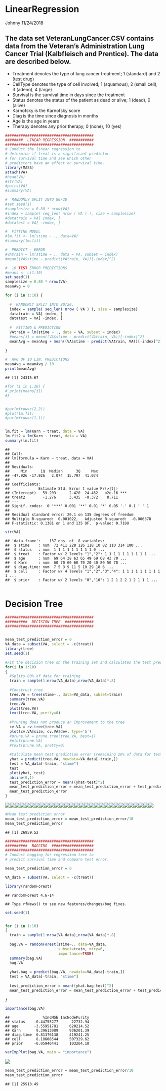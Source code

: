 LinearRegression
================
Johnny
11/24/2018

## The data set VeteranLungCancer.CSV contains data from the Veteran’s Administration Lung Cancer Trial (Kalbfleisch and Prentice). The data are described below.

* Treatment denotes the type of lung cancer treatment; 1 (standard) and 2 (test drug)
* CellType denotes the type of cell involved; 1 (squamous), 2 (small cell), 3 (adeno), 4
(large)
* Survival is the survival time in days since the treatment
* Status denotes the status of the patient as dead or alive; 1 (dead), 0 (alive)
* Karnofsky is the Karnofsky score
* Diag is the time since diagnosis in months
* Age is the age in years
* Therapy denotes any prior therapy; 0 (none), 10 (yes)


``` r
########################################
########  LINEAR REGRESSION  ###########
########################################
# Conduct the linear regression to 
# determine if treat is a significant predictor 
# for survival time and see which other 
# predictors have an effect on survival time.
library(MASS)
attach(VA)
#head(VA)
#str(VA)
#pairs(VA)
#summary(VA)

#  RANDOMLY SPLIT INTO 80/20
#set.seed(1)
#samplesize = 0.80 * nrow(VA)
#index = sample( seq_len( nrow ( VA ) ), size = samplesize)
#datatrain = VA[ index, ]
#datatest = VA[ -index, ]

#  FITTING MODEL
#lm.fit <- lm(stime ~ ., data=VA)
#summary(lm.fit)

#  PREDICT - ERROR
#VAtrain = lm(stime ~ ., data = VA, subset = index)
#mean((VA$stime - predict(VAtrain, VA))[-index]^2)

#  10 TEST ERROR PREDICTIONS
#means <- c(1:10)
set.seed(1)
samplesize = 0.80 * nrow(VA)
meanAvg = 0

for (i in 1:10) {
  
  #  RANDOMLY SPLIT INTO 80/20.
  index = sample( seq_len( nrow ( VA ) ), size = samplesize)
  datatrain = VA[ index, ]
  datatest = VA[ -index, ]
  
  #  FITTING & PREDICTION
  VAtrain = lm(stime ~ ., data = VA, subset = index)
  #means[i] = mean((VA$stime - predict(VAtrain, VA))[-index]^2)
  meanAvg = meanAvg + mean((VA$stime - predict(VAtrain, VA))[-index]^2)
  
}

#  AVG OF 10 LIN. PREDICTIONS
meanAvg = meanAvg / 10
print(meanAvg)
```

    ## [1] 24315.67

``` r
#for (i in 1:10) {
# print(means[i])
#}


#par(mfrow=c(2,2))
#plot(lm.fit)
#par(mfrow=c(1,1))


lm.fit = lm(Karn ~ treat, data = VA)
lm.fit2 = lm(Karn ~ treat, data = VA)
summary(lm.fit)
```

    ## 
    ## Call:
    ## lm(formula = Karn ~ treat, data = VA)
    ## 
    ## Residuals:
    ##     Min      1Q  Median      3Q     Max 
    ## -47.926 -17.926   2.074  15.797  41.074 
    ## 
    ## Coefficients:
    ##             Estimate Std. Error t value Pr(>|t|)    
    ## (Intercept)   59.203      2.420  24.462   <2e-16 ***
    ## treat2        -1.276      3.435  -0.372    0.711    
    ## ---
    ## Signif. codes:  0 '***' 0.001 '**' 0.01 '*' 0.05 '.' 0.1 ' ' 1
    ## 
    ## Residual standard error: 20.1 on 135 degrees of freedom
    ## Multiple R-squared:  0.001022,   Adjusted R-squared:  -0.006378 
    ## F-statistic: 0.1381 on 1 and 135 DF,  p-value: 0.7108

``` r
str(VA)
```

    ## 'data.frame':    137 obs. of  8 variables:
    ##  $ stime    : num  72 411 228 126 118 10 82 110 314 100 ...
    ##  $ status   : num  1 1 1 1 1 1 1 1 1 0 ...
    ##  $ treat    : Factor w/ 2 levels "1","2": 1 1 1 1 1 1 1 1 1 1 ...
    ##  $ age      : num  69 64 38 63 65 49 69 68 43 70 ...
    ##  $ Karn     : num  60 70 60 60 70 20 40 80 50 70 ...
    ##  $ diag.time: num  7 5 3 9 11 5 10 29 18 6 ...
    ##  $ cell     : Factor w/ 4 levels "1","2","3","4": 1 1 1 1 1 1 1 1 1 1 ...
    ##  $ prior    : Factor w/ 2 levels "0","10": 1 2 1 2 2 1 2 1 1 1 ...

``` r
```
# Decision Tree
```r
########################################
##########  DECISION TREE  #############
########################################


mean_test_prediction_error = 0
VA_data = subset(VA, select = -c(treat))
library(tree)
set.seed(1)

#Fit the decision tree on the training set and calculates the test prediction error 10 times
for(i in 1:10)
{
  #Splits 80% of data for training
  train = sample(1:nrow(VA_data),nrow(VA_data)*.8)
  
  #Construct tree
  tree.VA = tree(stime~., data=VA_data, subset=train)
  summary(tree.VA)
  tree.VA
  plot(tree.VA)
  text(tree.VA, pretty=0)
  
  #Pruning does not produce an improvement to the tree
  cv.VA = cv.tree(tree.VA)
  plot(cv.VA$size, cv.VA$dev, type='b')
  #prune.VA = prune.tree(tree.VA, best=1)
  #plot(prune.VA)
  #text(prune.VA, pretty=0)
  
  #Calculate mean test prediction error (remaining 20% of data for testing)
  yhat = predict(tree.VA, newdata=VA_data[-train,])
  test = VA_data[-train, "stime"]
  test
  plot(yhat, test)
  abline(0,1)
  test_prediction_error = mean((yhat-test)^2)
  mean_test_prediction_error = mean_test_prediction_error + test_prediction_error
  mean_test_prediction_error
}
```

![](linearRegression_files/figure-markdown_github/unnamed-chunk-1-1.png)![](linearRegression_files/figure-markdown_github/unnamed-chunk-1-2.png)![](linearRegression_files/figure-markdown_github/unnamed-chunk-1-3.png)![](linearRegression_files/figure-markdown_github/unnamed-chunk-1-4.png)![](linearRegression_files/figure-markdown_github/unnamed-chunk-1-5.png)![](linearRegression_files/figure-markdown_github/unnamed-chunk-1-6.png)![](linearRegression_files/figure-markdown_github/unnamed-chunk-1-7.png)![](linearRegression_files/figure-markdown_github/unnamed-chunk-1-8.png)![](linearRegression_files/figure-markdown_github/unnamed-chunk-1-9.png)![](linearRegression_files/figure-markdown_github/unnamed-chunk-1-10.png)![](linearRegression_files/figure-markdown_github/unnamed-chunk-1-11.png)![](linearRegression_files/figure-markdown_github/unnamed-chunk-1-12.png)![](linearRegression_files/figure-markdown_github/unnamed-chunk-1-13.png)![](linearRegression_files/figure-markdown_github/unnamed-chunk-1-14.png)![](linearRegression_files/figure-markdown_github/unnamed-chunk-1-15.png)![](linearRegression_files/figure-markdown_github/unnamed-chunk-1-16.png)![](linearRegression_files/figure-markdown_github/unnamed-chunk-1-17.png)![](linearRegression_files/figure-markdown_github/unnamed-chunk-1-18.png)![](linearRegression_files/figure-markdown_github/unnamed-chunk-1-19.png)![](linearRegression_files/figure-markdown_github/unnamed-chunk-1-20.png)![](linearRegression_files/figure-markdown_github/unnamed-chunk-1-21.png)![](linearRegression_files/figure-markdown_github/unnamed-chunk-1-22.png)![](linearRegression_files/figure-markdown_github/unnamed-chunk-1-23.png)![](linearRegression_files/figure-markdown_github/unnamed-chunk-1-24.png)![](linearRegression_files/figure-markdown_github/unnamed-chunk-1-25.png)![](linearRegression_files/figure-markdown_github/unnamed-chunk-1-26.png)![](linearRegression_files/figure-markdown_github/unnamed-chunk-1-27.png)![](linearRegression_files/figure-markdown_github/unnamed-chunk-1-28.png)![](linearRegression_files/figure-markdown_github/unnamed-chunk-1-29.png)![](linearRegression_files/figure-markdown_github/unnamed-chunk-1-30.png)

``` r
#Mean test prediction error
mean_test_prediction_error = mean_test_prediction_error/10
mean_test_prediction_error
```

    ## [1] 26959.52

``` r
########################################
##########  BAGGING  ###################
########################################
# Conduct bagging for regression tree to
# predict survival time and compare test error.

mean_test_prediction_error = 0

VA_data = subset(VA, select = -c(treat))

library(randomForest)
```

    ## randomForest 4.6-14

    ## Type rfNews() to see new features/changes/bug fixes.

``` r
set.seed(1)


for (i in 1:10) 
{
  train = sample(1:nrow(VA_data),nrow(VA_data)*.8)
  
  bag.VA = randomForest(stime~., data=VA_data,
                        subset=train, mtry=6,
                        importance=TRUE)
  summary(bag.VA)
  bag.VA
  
  yhat.bag = predict(bag.VA, newdata=VA_data[-train,])
  test = VA_data[-train, "stime"]
  
  test_prediction_error = mean((yhat.bag-test)^2)
  mean_test_prediction_error = mean_test_prediction_error + test_prediction_error
  
}

importance(bag.VA)
```

    ##               %IncMSE IncNodePurity
    ## status    -0.44755277      22732.94
    ## age       -3.55951781     620214.52
    ## Karn       9.39613089     936201.39
    ## diag.time  0.81376138     419241.25
    ## cell       8.18608544     507329.62
    ## prior     -0.05946441     103204.10

``` r
varImpPlot(bag.VA, main = "importance")
```

![](linearRegression_files/figure-markdown_github/unnamed-chunk-1-31.png)

``` r
mean_test_prediction_error = mean_test_prediction_error/10
mean_test_prediction_error
```

    ## [1] 25913.49
